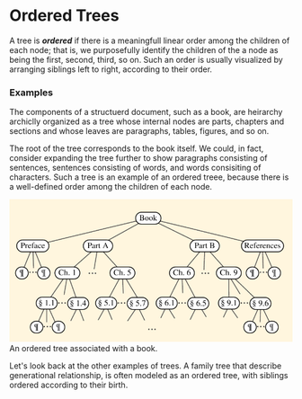 <h1>Ordered Trees</h1>

<p>
    A tree is <strong><em>ordered</em></strong> if there is a meaningfull linear order among the children of each node; that is, we purposefully identify the children of the a node as being the first, second, third, so on. Such an order is usually visualized by arranging siblings left to right, according to their order.
</p>

<h3>Examples</h3>

<p>
    The components of a structuerd document, such as a book, are heirarchy archiclly organized as a tree whose internal nodes are parts, chapters and sections and whose leaves are paragraphs, tables, figures, and so on.
</p>

<p>
    The root of the tree corresponds to the book itself. We could, in fact, consider expanding the tree further to show paragraphs consisting of sentences, sentences consisting of words, and words consisiting of characters. Such a tree is an example of an ordered treee, because there is a well-defined order among the children of each node.
</p>

<img src="binary-tree-4.png" alt="binary-tree-4">
<span>An ordered tree associated with a book.</span>

Let's look back at the other examples of trees. A family tree that describe generational relationship, is often modeled as an ordered tree, with siblings ordered according to their birth.